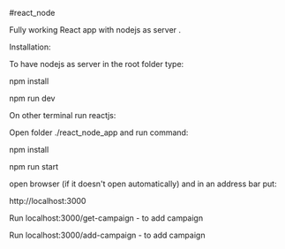 
#react_node

Fully working React app with nodejs as server .

Installation:

To have nodejs as server in the root folder type:

npm install

npm run dev

On other terminal run reactjs:

Open folder ./react_node_app and run command:

npm install

npm run start

open browser (if it doesn't open  automatically) and in an address bar put:

http://localhost:3000

Run localhost:3000/get-campaign - to add campaign

Run localhost:3000/add-campaign - to add campaign

